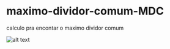 # maximo-dividor-comum-MDC


calculo pra encontar o maximo dividor comum

![alt text](https://images.educamaisbrasil.com.br/content/banco_de_imagens/guia-de-estudo/D/mdc-matematica.jpg)

